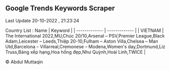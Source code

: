 

## Google Trends Keywords Scraper 
 
Last Update 20-10-2022 , 21:23:24

Country List :
 Name  | Keyword |
| ------------- | ------------- |
| VIETNAM | The International 2022,MU,Chúc 20/10,Arsenal – PSV,Premier League,Black Adam,Leicester – Leeds,Thiệp 20-10,Fulham – Aston Villa,Chelsea – Man Utd,Barcelona – Villarreal,Cremonese – Modena,Women's day,Dortmund,Liz Truss,Bảng xếp hạng,Hoa hồng đẹp,Như Quỳnh,Hoài Linh,TWICE |



© Abdul Muttaqin 
